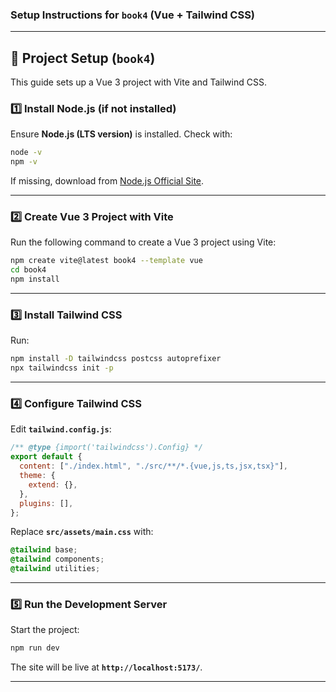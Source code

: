 ### **Setup Instructions for `book4` (Vue + Tailwind CSS)**

---

## **📌 Project Setup (`book4`)**
This guide sets up a Vue 3 project with Vite and Tailwind CSS.

### **1️⃣ Install Node.js (if not installed)**
Ensure **Node.js (LTS version)** is installed. Check with:
```sh
node -v
npm -v
```
If missing, download from [Node.js Official Site](https://nodejs.org/).

---

### **2️⃣ Create Vue 3 Project with Vite**
Run the following command to create a Vue 3 project using Vite:
```sh
npm create vite@latest book4 --template vue
cd book4
npm install
```
---

### **3️⃣ Install Tailwind CSS**
Run:
```sh
npm install -D tailwindcss postcss autoprefixer
npx tailwindcss init -p
```

---

### **4️⃣ Configure Tailwind CSS**
Edit **`tailwind.config.js`**:
```js
/** @type {import('tailwindcss').Config} */
export default {
  content: ["./index.html", "./src/**/*.{vue,js,ts,jsx,tsx}"],
  theme: {
    extend: {},
  },
  plugins: [],
};
```

Replace **`src/assets/main.css`** with:
```css
@tailwind base;
@tailwind components;
@tailwind utilities;
```

---

### **5️⃣ Run the Development Server**
Start the project:
```sh
npm run dev
```
The site will be live at **`http://localhost:5173/`**.

---


